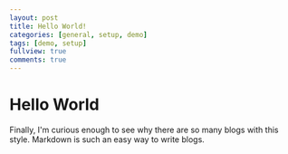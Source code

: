 ```yaml
---
layout: post
title: Hello World!
categories: [general, setup, demo]
tags: [demo, setup]
fullview: true
comments: true
---
```

# Hello World

Finally, I'm curious enough to see why there are so many blogs with this style. Markdown is such an easy way to write blogs.